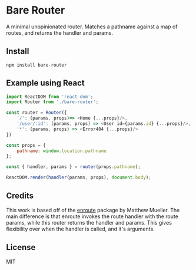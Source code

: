 # Bare Router

A minimal unopinionated router.  Matches a pathname against a map of routes, and returns the handler and params.

## Install

```
npm install bare-router
```

## Example using React
``` js
import ReactDOM from 'react-dom';
import Router from './bare-router';

const router = Router({
	'/': (params, props)=> <Home {...props}/>,
	'/user/:id': (params, props) => <User id={params.id} {...props}/>,
	'*': (params, props) => <Error404 {...props}/>
})

const props = {
	pathname: window.location.pathname
};

const { handler, params } = router(props.pathname);

ReactDOM.render(handler(params, props), document.body);
```

## Credits

This work is based off of the [enroute](https://github.com/lapwinglabs/enroute) package by Matthew Mueller. The main difference is that enroute invokes the route handler with the route params, while this router returns the handler and params. This gives flexibility over when the handler is called, and it's arguments.

## License

MIT